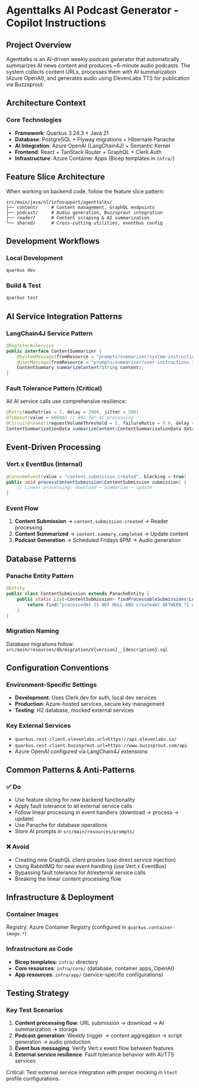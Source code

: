 # Agenttalks AI Podcast Generator - Copilot Instructions

## Project Overview

Agenttalks is an AI-driven weekly podcast generator that automatically summarizes AI 
news content and produces ~6-minute audio podcasts. The system collects content URLs, 
processes them with AI summarization (Azure OpenAI), and generates audio using 
ElevenLabs TTS for publication via Buzzsprout.

## Architecture Context

### Core Technologies
- **Framework**: Quarkus 3.24.3 + Java 21
- **Database**: PostgreSQL + Flyway migrations + Hibernate Panache
- **AI Integration**: Azure OpenAI (LangChain4J) + Semantic Kernel
- **Frontend**: React + TanStack Router + GraphQL + Clerk Auth
- **Infrastructure**: Azure Container Apps (Bicep templates in `infra/`)

## Feature Slice Architecture

When working on backend code, follow the feature slice pattern:

```
src/main/java/nl/infosupport/agenttalks/
├── content/     # Content management, GraphQL endpoints
├── podcast/     # Audio generation, Buzzsprout integration
├── reader/      # Content scraping & AI summarization
└── shared/      # Cross-cutting utilities, eventbus config
```

## Development Workflows

### Local Development

```bash
quarkus dev
```

### Build & Test

```bash
quarkus test
```

## AI Service Integration Patterns

### LangChain4J Service Pattern

```java
@RegisterAiService
public interface ContentSummarizer {
    @SystemMessage(fromResource = "prompts/summarizer/system-instructions.txt")
    @UserMessage(fromResource = "prompts/summarizer/user-instructions.txt")
    ContentSummary summarizeContent(String content);
}
```

### Fault Tolerance Pattern (Critical)

All AI service calls use comprehensive resilience:

```java
@Retry(maxRetries = 5, delay = 2000, jitter = 500)
@Timeout(value = 60000) // 60s for AI processing
@CircuitBreaker(requestVolumeThreshold = 5, failureRatio = 0.6, delay = 10000)
ContentSummarizationData summarizeContent(ContentSummarizationData data) { ... }
```

## Event-Driven Processing

### Vert.x EventBus (Internal)

```java
@ConsumeEvent(value = "content.submission.created", blocking = true)
public void processContentSubmission(ContentSubmission submission) {
    // Linear processing: download → summarize → update
}
```

### Event Flow

1. **Content Submission** → `content.submission.created` → Reader processing
2. **Content Summarized** → `content.summary.completed` → Update content
3. **Podcast Generation** → Scheduled Fridays 6PM → Audio generation

## Database Patterns

### Panache Entity Pattern

```java
@Entity
public class ContentSubmission extends PanacheEntity {
    public static List<ContentSubmission> findProcessableSubmissions(LocalDate start, LocalDate end) {
        return find("processedAt IS NOT NULL AND createdAt BETWEEN ?1 AND ?2", start, end).list();
    }
}
```

### Migration Naming

Database migrations follow: `src/main/resources/db/migration/V{version}__{description}.sql`

## Configuration Conventions

### Environment-Specific Settings
- **Development**: Uses Clerk.dev for auth, local dev services
- **Production**: Azure-hosted services, secure key management
- **Testing**: H2 database, mocked external services

### Key External Services
- `quarkus.rest-client.elevenlabs.url=https://api.elevenlabs.io/`
- `quarkus.rest-client.buzzsprout.url=https://www.buzzsprout.com/api`
- Azure OpenAI configured via LangChain4J extensions

## Common Patterns & Anti-Patterns

### ✅ Do

- Use feature slicing for new backend functionality
- Apply fault tolerance to all external service calls
- Follow linear processing in event handlers (download → process → update)
- Use Panache for database operations
- Store AI prompts in `src/main/resources/prompts/`

### ❌ Avoid

- Creating new GraphQL client proxies (use direct service injection)
- Using RabbitMQ for new event handling (use Vert.x EventBus)
- Bypassing fault tolerance for AI/external service calls
- Breaking the linear content processing flow

## Infrastructure & Deployment

### Container Images

Registry: Azure Container Registry (configured in `quarkus.container-image.*`)

### Infrastructure as Code

- **Bicep templates**: `infra/` directory
- **Core resources**: `infra/core/` (database, container apps, OpenAI)
- **App resources**: `infra/app/` (service-specific configurations)

## Testing Strategy

### Key Test Scenarios

1. **Content processing flow**: URL submission → download → AI summarization → storage
2. **Podcast generation**: Weekly trigger → content aggregation → script generation → audio production
3. **Event bus messaging**: Verify Vert.x event flow between features
4. **External service resilience**: Fault tolerance behavior with AI/TTS services

Critical: Test external service integration with proper mocking in `%test` profile configurations.
